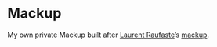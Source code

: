 # Mackup

My own private Mackup built after [Laurent Raufaste](http://glop.org)’s [mackup](https://github.com/lra/mackup).

